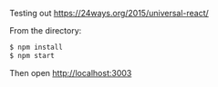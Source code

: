 Testing out <https://24ways.org/2015/universal-react/>

From the directory:

```sh
$ npm install
$ npm start
```

Then open <http://localhost:3003>
